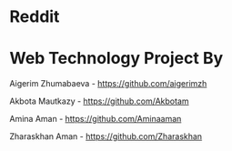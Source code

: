 # Reddit

# Web Technology Project By

Aigerim Zhumabaeva - https://github.com/aigerimzh

Akbota Mautkazy - https://github.com/Akbotam

Amina Aman - https://github.com/Aminaaman

Zharaskhan Aman - https://github.com/Zharaskhan
